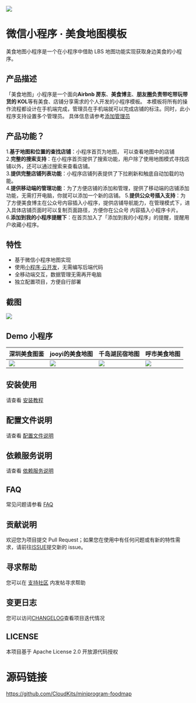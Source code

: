 ![](https://puui.qpic.cn/vupload/0/20190618_1560846925474_zu1akbimzyg.png/0)
# 微信小程序 · 美食地图模板
美食地图小程序是一个在小程序中借助 LBS 地图功能实现获取身边美食的小程序。
## 产品描述
「美食地图」小程序是一个面向**Airbnb 房东**、**美食博主**、**朋友圈负责带吃带玩带货的 KOL**等有美食、店铺分享需求的个人开发的小程序模板。
本模板将所有的操作流程都设计在手机端完成，管理员在手机端就可以完成店铺的标注。同时，此小程序支持设置多个管理员。
具体信息请参考[添加管理员](https://github.com/CloudKits/miniprogram-foodmap/wiki/Administrator)
## 产品功能？
1.**基于地图和位置的查找店铺**：小程序首页为地图， 可以查看地图中的店铺</br>
2.**完整的搜索支持**：在小程序首页提供了搜索功能，用户除了使用地图模式寻找店铺以外，还可以通过搜索来查看店铺。</br>
3.**提供完整店铺列表功能**：小程序店铺列表提供了下拉刷新和触底自动加载的功能。</br>
4.**提供移动端的管理功能**：为了方便店铺的添加和管理，提供了移动端的店铺添加功能，无需打开电脑，你就可以添加一个新的店铺。
5.**提供公众号插入支持**：为了方便美食博主在公众号内容插入小程序，提供店铺导航能力，在管理模式下，进入具体店铺页面时可以复制页面路径，方便你在公众号                         内容插入小程序卡片。</br>
6.**添加到我的小程序提醒下**：在首页加入了「添加到我的小程序」的提醒，提醒用户收藏小程序。
## 特性
- 基于微信小程序地图实现
- 使用[小程序·云开发](https://developers.weixin.qq.com/miniprogram/dev/wxcloud/basis/getting-started.html)，无需编写后端代码
- 全移动端交互，数据管理无需再开电脑
- 独立配置项目，方便自行部署
## 截图
![](https://puui.qpic.cn/vupload/0/20190618_1560847407700_2m082lp3gow.jpeg/0)
## Demo 小程序
| 深圳美食图鉴 | jooyi的美食地图 | 千岛湖民宿地图 | 呼市美食地图 |
|-------------|----------------|---------------|-------------|
|![](https://puui.qpic.cn/vupload/0/20190618_1560847643851_wjwzhjtb3xd.jpeg/0)|![](https://puui.qpic.cn/vupload/0/20190618_1560847714308_dexyb0uzgv.jpeg/0)|![](https://puui.qpic.cn/vupload/0/20190618_1560847745361_xrd4beiduaf.jpeg/0)|![](https://puui.qpic.cn/vupload/0/20190618_1560847774563_myhasz9x85m.jpeg/0)|
## 安装使用
请查看 [安装教程](https://github.com/CloudKits/miniprogram-foodmap/wiki/Install)
## 配置文件说明
请查看 [配置文件说明](https://github.com/CloudKits/miniprogram-foodmap/wiki/Settings)
## 依赖服务说明
请查看 [依赖服务说明](https://github.com/CloudKits/miniprogram-foodmap/wiki/Service)
## FAQ
常见问题请参看 [FAQ](https://github.com/CloudKits/miniprogram-foodmap/wiki/FAQ)
## 贡献说明
欢迎您为项目提交 Pull Request；如果您在使用中有任何问题或有新的特性需求，请前往[ISSUE](https://github.com/CloudKits/miniprogram-foodmap/issues)提交新的 issue。
## 寻求帮助
您可以在 [支持社区](https://www.xieit.com/forum-51-1.html) 内发帖寻求帮助
## 变更日志
您可以访问[CHANGELOG](https://github.com/CloudKits/miniprogram-foodmap/blob/master/CHANGELOG)查看项目迭代情况
## LICENSE
本项目基于 Apache License 2.0 开放源代码授权
# 源码链接
https://github.com/CloudKits/miniprogram-foodmap
